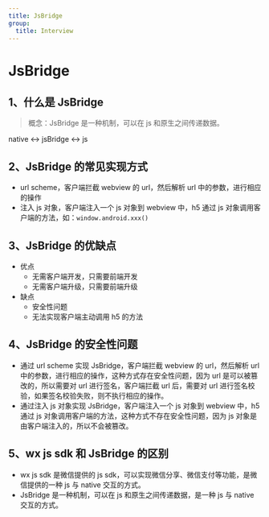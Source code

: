 ```yaml
---
title: JsBridge
group:
  title: Interview
---
```


# JsBridge

## 1、什么是 JsBridge

> 概念：JsBridge 是一种机制，可以在 js 和原生之间传递数据。

native <-> jsBridge <-> js

## 2、JsBridge 的常见实现方式

- url scheme，客户端拦截 webview 的 url，然后解析 url 中的参数，进行相应的操作
- 注入 js 对象，客户端注入一个 js 对象到 webview 中，h5 通过 js 对象调用客户端的方法，如：`window.android.xxx()`

## 3、JsBridge 的优缺点

- 优点
  - 无需客户端开发，只需要前端开发
  - 无需客户端升级，只需要前端升级
- 缺点
  - 安全性问题
  - 无法实现客户端主动调用 h5 的方法

## 4、JsBridge 的安全性问题

- 通过 url scheme 实现 JsBridge，客户端拦截 webview 的 url，然后解析 url 中的参数，进行相应的操作，这种方式存在安全性问题，因为 url 是可以被篡改的，所以需要对 url 进行签名，客户端拦截 url 后，需要对 url 进行签名校验，如果签名校验失败，则不执行相应的操作。
- 通过注入 js 对象实现 JsBridge，客户端注入一个 js 对象到 webview 中，h5 通过 js 对象调用客户端的方法，这种方式不存在安全性问题，因为 js 对象是由客户端注入的，所以不会被篡改。

## 5、wx js sdk 和 JsBridge 的区别

- wx js sdk 是微信提供的 js sdk，可以实现微信分享、微信支付等功能，是微信提供的一种 js 与 native 交互的方式。
- JsBridge 是一种机制，可以在 js 和原生之间传递数据，是一种 js 与 native 交互的方式。
